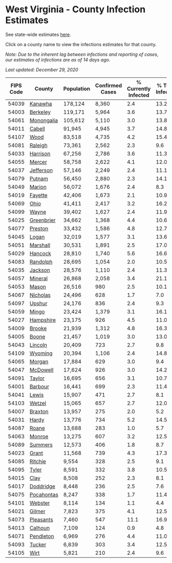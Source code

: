 # West Virginia - County Infection Estimates

See state-wide estimates [here](/infections/us-wv).

Click on a county name to view the infections estimates for that county.

*Note: Due to the inherent lag between infections and reporting of cases, our estimates of infections are as of 14 days ago.*

*Last updated: December 29, 2020*

|   FIPS Code |                   County |   Population |   Confirmed Cases |   % Currently Infected |   % Total Infected |
|-------------|--------------------------|--------------|-------------------|------------------------|--------------------|
|       54039 |       [Kanawha](kanawha) |      178,124 |             8,360 |                    2.4 |               13.2 |
|       54003 |     [Berkeley](berkeley) |      119,171 |             5,964 |                    3.6 |               13.7 |
|       54061 | [Monongalia](monongalia) |      105,612 |             5,110 |                    3.0 |               13.8 |
|       54011 |         [Cabell](cabell) |       91,945 |             4,945 |                    3.7 |               14.8 |
|       54107 |             [Wood](wood) |       83,518 |             4,735 |                    4.2 |               15.4 |
|       54081 |       [Raleigh](raleigh) |       73,361 |             2,562 |                    2.3 |                9.6 |
|       54033 |     [Harrison](harrison) |       67,256 |             2,786 |                    3.6 |               11.3 |
|       54055 |         [Mercer](mercer) |       58,758 |             2,622 |                    4.1 |               12.0 |
|       54037 |   [Jefferson](jefferson) |       57,146 |             2,249 |                    2.4 |               11.1 |
|       54079 |         [Putnam](putnam) |       56,450 |             2,880 |                    2.3 |               14.1 |
|       54049 |         [Marion](marion) |       56,072 |             1,676 |                    2.4 |                8.3 |
|       54019 |       [Fayette](fayette) |       42,406 |             1,673 |                    2.1 |               10.9 |
|       54069 |             [Ohio](ohio) |       41,411 |             2,417 |                    3.2 |               16.2 |
|       54099 |           [Wayne](wayne) |       39,402 |             1,627 |                    2.4 |               11.9 |
|       54025 | [Greenbrier](greenbrier) |       34,662 |             1,368 |                    4.4 |               10.6 |
|       54077 |       [Preston](preston) |       33,432 |             1,586 |                    4.8 |               12.7 |
|       54045 |           [Logan](logan) |       32,019 |             1,577 |                    3.1 |               13.6 |
|       54051 |     [Marshall](marshall) |       30,531 |             1,891 |                    2.5 |               17.0 |
|       54029 |       [Hancock](hancock) |       28,810 |             1,740 |                    5.6 |               16.6 |
|       54083 |     [Randolph](randolph) |       28,695 |             1,054 |                    2.0 |               10.5 |
|       54035 |       [Jackson](jackson) |       28,576 |             1,110 |                    2.4 |               11.3 |
|       54057 |       [Mineral](mineral) |       26,868 |             2,058 |                    3.4 |               21.1 |
|       54053 |           [Mason](mason) |       26,516 |               980 |                    2.5 |               10.1 |
|       54067 |     [Nicholas](nicholas) |       24,496 |               628 |                    1.7 |                7.0 |
|       54097 |         [Upshur](upshur) |       24,176 |               836 |                    2.4 |                9.3 |
|       54059 |           [Mingo](mingo) |       23,424 |             1,379 |                    3.1 |               16.1 |
|       54027 |   [Hampshire](hampshire) |       23,175 |               926 |                    4.5 |               11.0 |
|       54009 |         [Brooke](brooke) |       21,939 |             1,312 |                    4.8 |               16.3 |
|       54005 |           [Boone](boone) |       21,457 |             1,019 |                    3.0 |               13.0 |
|       54043 |       [Lincoln](lincoln) |       20,409 |               723 |                    2.7 |                9.8 |
|       54109 |       [Wyoming](wyoming) |       20,394 |             1,106 |                    2.4 |               14.8 |
|       54065 |         [Morgan](morgan) |       17,884 |               629 |                    3.0 |                9.4 |
|       54047 |     [McDowell](mcdowell) |       17,624 |               926 |                    3.0 |               14.2 |
|       54091 |         [Taylor](taylor) |       16,695 |               656 |                    3.1 |               10.7 |
|       54001 |       [Barbour](barbour) |       16,441 |               699 |                    2.3 |               11.4 |
|       54041 |           [Lewis](lewis) |       15,907 |               471 |                    2.7 |                8.1 |
|       54103 |         [Wetzel](wetzel) |       15,065 |               657 |                    2.7 |               12.0 |
|       54007 |       [Braxton](braxton) |       13,957 |               275 |                    2.0 |                5.2 |
|       54031 |           [Hardy](hardy) |       13,776 |               734 |                    5.2 |               14.5 |
|       54087 |           [Roane](roane) |       13,688 |               283 |                    1.0 |                5.7 |
|       54063 |         [Monroe](monroe) |       13,275 |               607 |                    3.2 |               12.5 |
|       54089 |       [Summers](summers) |       12,573 |               406 |                    1.8 |                8.7 |
|       54023 |           [Grant](grant) |       11,568 |               739 |                    4.3 |               17.3 |
|       54085 |       [Ritchie](ritchie) |        9,554 |               328 |                    2.5 |                9.1 |
|       54095 |           [Tyler](tyler) |        8,591 |               332 |                    3.8 |               10.5 |
|       54015 |             [Clay](clay) |        8,508 |               252 |                    2.3 |                8.1 |
|       54017 |   [Doddridge](doddridge) |        8,448 |               236 |                    2.5 |                7.6 |
|       54075 | [Pocahontas](pocahontas) |        8,247 |               338 |                    1.7 |               11.4 |
|       54101 |       [Webster](webster) |        8,114 |               134 |                    1.1 |                4.4 |
|       54021 |         [Gilmer](gilmer) |        7,823 |               375 |                    4.1 |               12.5 |
|       54073 |   [Pleasants](pleasants) |        7,460 |               547 |                   11.1 |               16.9 |
|       54013 |       [Calhoun](calhoun) |        7,109 |               124 |                    0.9 |                4.8 |
|       54071 |   [Pendleton](pendleton) |        6,969 |               276 |                    4.4 |               11.0 |
|       54093 |         [Tucker](tucker) |        6,839 |               303 |                    3.4 |               12.5 |
|       54105 |             [Wirt](wirt) |        5,821 |               210 |                    2.4 |                9.6 |
